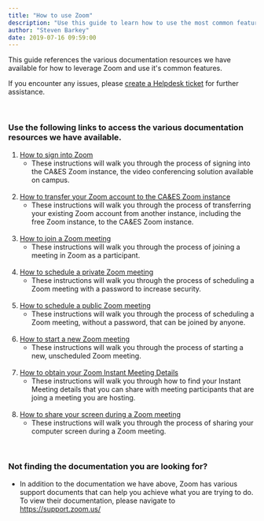 ```yaml
---
title: "How to use Zoom"
description: "Use this guide to learn how to use the most common features of Zoom."
author: "Steven Barkey"
date: 2019-07-16 09:59:00
---
```


<p>This guide references the various documentation resources we have available for how to leverage Zoom and use it's common features.</p>
<p>If you encounter any issues, please <a class="external-link" href="https://caeshelp.ucdavis.edu" target="_blank">create a Helpdesk ticket</a> for further assistance.</p>
<br />
<h3>Use the following links to access the various documentation resources we have available.</h3>
<ol >
  <li><a class="external-link" href="/documentation/helpdesk/how-to-sign-into-zoom" target="_blank">How to sign into Zoom</a>
    <ul >
      <li>These instructions will walk you through the process of signing into the CA&ES Zoom instance, the video conferencing solution available on campus.</li>
    </ul>
  </li>
  <br />
  <li><a class="external-link" href="/documentation/helpdesk/how-to-transfer-to-campus-zoom-instance" target="_blank">How to transfer your Zoom account to the CA&ES Zoom instance</a>
    <ul >
      <li>These instructions will walk you through the process of transferring your existing Zoom account from another instance, including the free Zoom instance, to the CA&ES Zoom instance.</li>
    </ul>
  </li>
  <br />
  <li><a class="external-link" href="/documentation/helpdesk/join-zoom-meeting" target="_blank">How to join a Zoom meeting</a>
    <ul >
      <li>These instructions will walk you through the process of joining a meeting in Zoom as a participant.</li>
    </ul>
  </li>
  <br />
  <li><a class="external-link" href="/documentation/helpdesk/schedule-private-zoom" target="_blank">How to schedule a private Zoom meeting</a>
    <ul >
      <li>These instructions will walk you through the process of scheduling a Zoom meeting with a password to increase security.</li>
    </ul>
  </li>
  <br />
  <li><a class="external-link" href="/documentation/helpdesk/schedule-public-zoom" target="_blank">How to schedule a public Zoom meeting</a>
    <ul >
      <li>These instructions will walk you through the process of scheduling a Zoom meeting, without a password, that can be joined by anyone.</li>
    </ul>
  </li>
  <br />
  <li><a class="external-link" href="/documentation/helpdesk/host-zoom-meeting" target="_blank">How to start a new Zoom meeting</a>
    <ul >
      <li>These instructions will walk you through the process of starting a new, unscheduled Zoom meeting.</li>
    </ul>
  </li>
  <br />
  <li><a class="external-link" href="/documentation/helpdesk/obtaining-zoom-meeting-details" target="_blank">How to obtain your Zoom Instant Meeting Details</a>
    <ul >
      <li>These instructions will walk you through how to find your Instant Meeting details that you can share with meeting participants that are joing a meeting you are hosting.</li>
    </ul>
  </li>
  <br />
  <li><a class="external-link" href="/documentation/helpdesk/share-screen-in-zoom" target="_blank">How to share your screen during a Zoom meeting</a>
    <ul >
      <li>These instructions will walk you through the process of sharing your computer screen during a Zoom meeting.</li>
    </ul>
  </li>
</ol>
<br />

<h3>Not finding the documentation you are looking for?</h3>
<ul >
  <li>In addition to the documentation we have above, Zoom has various support documents that can help you achieve what you are trying to do.  To view their documentation, please navigate to <a class="external-link" href="https://support.zoom.us/" target="_blank">https://support.zoom.us/</a></li>
</ul>
